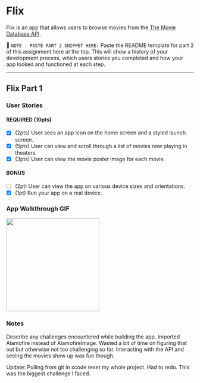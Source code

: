 # Flix

Flix is an app that allows users to browse movies from the [The Movie Database API](http://docs.themoviedb.apiary.io/#).

📝 `NOTE - PASTE PART 2 SNIPPET HERE:` Paste the README template for part 2 of this assignment here at the top. This will show a history of your development process, which users stories you completed and how your app looked and functioned at each step.

---

## Flix Part 1

### User Stories
#### REQUIRED (10pts)
- [X] (2pts) User sees an app icon on the home screen and a styled launch screen.
- [X] (5pts) User can view and scroll through a list of movies now playing in theaters.
- [X] (3pts) User can view the movie poster image for each movie.

#### BONUS
- [ ] (2pt) User can view the app on various device sizes and orientations.
- [X] (1pt) Run your app on a real device.

### App Walkthrough GIF
<img src="http://g.recordit.co/kqWeKmICIg.gif" width=250><br>

### Notes
Describe any challenges encountered while building the app.
Imported Alamofire instead of AlamofireImage. Wasted a bit of time on figuring that out but otherwise not too challenging so far. Interacting with the API and seeing the movies show up was fun though.

Update: Pulling from git in xcode reset my whole project. Had to redo. This was the biggest challenge I faced.
